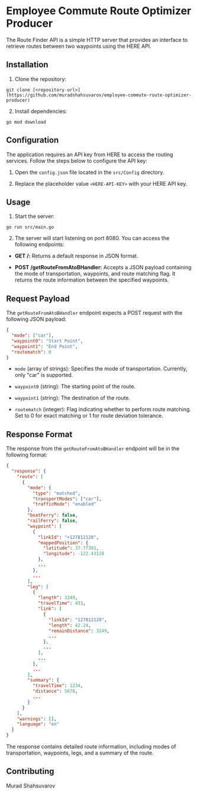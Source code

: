 # Employee Commute Route Optimizer Producer

The Route Finder API is a simple HTTP server that provides an interface to retrieve routes between two waypoints using the HERE API.

## Installation

1. Clone the repository:

```shell
git clone [<repository-url>](https://github.com/muradshahsuvarov/employee-commute-route-optimizer-producer)
```

2. Install dependencies:

```shell
go mod download
```

## Configuration

The application requires an API key from HERE to access the routing services. Follow the steps below to configure the API key:

1. Open the `config.json` file located in the `src/Config` directory.

2. Replace the placeholder value `<HERE-API-KEY>` with your HERE API key.

## Usage

1. Start the server:

```shell
go run src/main.go
```

2. The server will start listening on port 8080. You can access the following endpoints:

- **GET /:** Returns a default response in JSON format.

- **POST /getRouteFromAtoBHandler:** Accepts a JSON payload containing the mode of transportation, waypoints, and route matching flag. It returns the route information between the specified waypoints.

## Request Payload

The `getRouteFromAtoBHandler` endpoint expects a POST request with the following JSON payload:

```json
{
  "mode": ["car"],
  "waypoint0": "Start Point",
  "waypoint1": "End Point",
  "routematch": 0
}
```

- `mode` (array of strings): Specifies the mode of transportation. Currently, only "car" is supported.

- `waypoint0` (string): The starting point of the route.

- `waypoint1` (string): The destination of the route.

- `routematch` (integer): Flag indicating whether to perform route matching. Set to 0 for exact matching or 1 for route deviation tolerance.

## Response Format

The response from the `getRouteFromAtoBHandler` endpoint will be in the following format:

```json
{
  "response": {
    "route": [
      {
        "mode": {
          "type": "matched",
          "transportModes": ["car"],
          "trafficMode": "enabled"
        },
        "boatFerry": false,
        "railFerry": false,
        "waypoint": [
          {
            "linkId": "+127812120",
            "mappedPosition": {
              "latitude": 37.77391,
              "longitude": -122.43128
            },
            ...
          },
          ...
        ],
        "leg": [
          {
            "length": 3249,
            "travelTime": 433,
            "link": [
              {
                "linkId": "127812120",
                "length": 42.24,
                "remainDistance": 3249,
                ...
              },
              ...
            ],
            ...
          },
          ...
        ],
        "summary": {
          "travelTime": 1234,
          "distance": 5678,
          ...
        }
      }
    ],
    "warnings": [],
    "language": "en"
  }
}
```

The response contains detailed route information, including modes of transportation, waypoints, legs, and a summary of the route.

## Contributing

Murad Shahsuvarov
